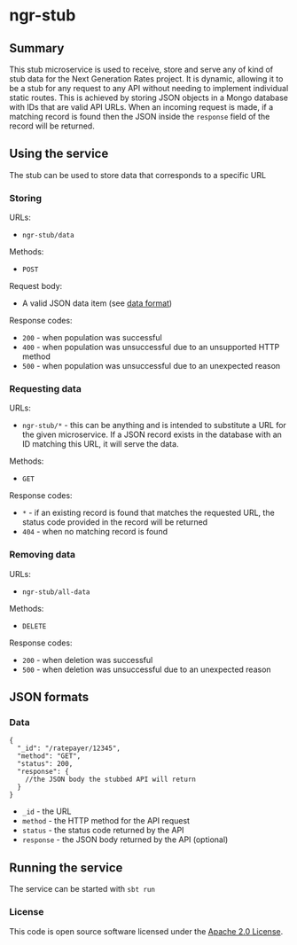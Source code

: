 # ngr-stub

## Summary
This stub microservice is used to receive, store and serve any of kind of stub data for the Next Generation Rates project. It is dynamic, allowing it to be a stub for any request to any API without needing to implement individual static routes. This is achieved by storing JSON objects in a Mongo database with IDs that are valid API URLs. When an incoming request is made, if a matching record is found then the JSON inside the `response` field of the record will be returned.

## Using the service
The stub can be used to store data that corresponds to a specific URL

### Storing
URLs:
* `ngr-stub/data`

Methods:
* `POST`

Request body:
* A valid JSON data item (see [data format](#data))

Response codes:
* `200` - when population was successful
* `400` - when population was unsuccessful due to an unsupported HTTP method
* `500` - when population was unsuccessful due to an unexpected reason

### Requesting data
URLs:
* `ngr-stub/*` - this can be anything and is intended to substitute a URL for the given microservice. If a JSON record exists in the database with an ID matching this URL, it will serve the data.

Methods:
* `GET`

Response codes:
* `*` - if an existing record is found that matches the requested URL, the status code provided in the record will be returned
* `404` - when no matching record is found

### Removing data
URLs:
* `ngr-stub/all-data`

Methods:
* `DELETE`

Response codes:
* `200` - when deletion was successful
* `500` - when deletion was unsuccessful due to an unexpected reason

## JSON formats

### Data
```
{
  "_id": "/ratepayer/12345",
  "method": "GET",
  "status": 200,
  "response": {
    //the JSON body the stubbed API will return
  }
}
```

* `_id` - the URL
* `method` - the HTTP method for the API request
* `status` - the status code returned by the API
* `response` - the JSON body returned by the API (optional)

## Running the service
The service can be started with `sbt run`

### License

This code is open source software licensed under the [Apache 2.0 License]("http://www.apache.org/licenses/LICENSE-2.0.html").